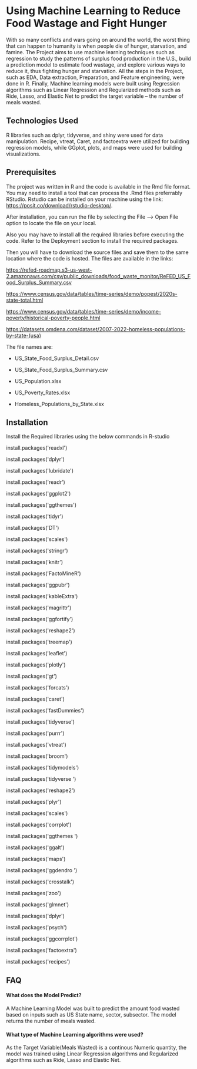 
# Using Machine Learning to Reduce Food Wastage and Fight Hunger

With so many conflicts and wars going on around the world, the worst thing that can happen to humanity is when people die of hunger, starvation, and famine. The Project aims to use machine learning techniques such as regression to study the patterns of surplus food production in the U.S., build a prediction model to estimate food wastage, and explore various ways to reduce it, thus fighting hunger and starvation. All the steps in the Project, such as EDA, Data extraction, Preparation, and Feature engineering, were done in R. Finally, Machine learning models were built using Regression algorithms such as Linear Regression and Regularized methods such as Ride, Lasso, and Elastic Net to predict the target variable – the number of meals wasted.




## Technologies Used

R libraries such as dplyr, tidyverse, and shiny were used for data manipulation. Recipe, vtreat, Caret, and factoextra were utilized for building regression models, while GGplot, plots, and maps were used for building visualizations.
## Prerequisites

The project was written in R and the code is available in the Rmd file format. You may need to install a tool that can process the .Rmd files preferrably RStudio. Rstudio can be installed on your machine using the link: https://posit.co/download/rstudio-desktop/.

After installation, you can run the file by selecting the File --> Open File option to locate the file on your local.

Also you may have to install all the required libraries before executing the code. Refer to the Deployment section to install the required packages.

Then you will have to download the source files and save them to the same location where the code is hosted. The files are available in the links: 

https://refed-roadmap.s3-us-west-2.amazonaws.com/csv/public_downloads/food_waste_monitor/ReFED_US_Food_Surplus_Summary.csv

https://www.census.gov/data/tables/time-series/demo/popest/2020s-state-total.html

https://www.census.gov/data/tables/time-series/demo/income-poverty/historical-poverty-people.html

https://datasets.omdena.com/dataset/2007-2022-homeless-populations-by-state-(usa)

The file names are:

- US_State_Food_Surplus_Detail.csv

- US_State_Food_Surplus_Summary.csv

- US_Population.xlsx

- US_Poverty_Rates.xlsx

- Homeless_Populations_by_State.xlsx


## Installation

Install the Required libraries using the below commands in R-studio

install.packages('readxl')

install.packages('dplyr')

install.packages('lubridate')

install.packages('readr')

install.packages('ggplot2')

install.packages('ggthemes')

install.packages('tidyr')

install.packages('DT')

install.packages('scales')

install.packages('stringr')

install.packages('knitr')

install.packages('FactoMineR')

install.packages('ggpubr')

install.packages('kableExtra')

install.packages('magrittr')

install.packages('ggfortify')

install.packages('reshape2')

install.packages('treemap')

install.packages('leaflet')

install.packages('plotly')

install.packages('gt')

install.packages('forcats')

install.packages('caret')

install.packages('fastDummies')

install.packages('tidyverse')

install.packages('purrr')

install.packages('vtreat')

install.packages('broom')

install.packages('tidymodels')

install.packages('tidyverse ')

install.packages('reshape2')

install.packages('plyr')

install.packages('scales')

install.packages('corrplot')

install.packages('ggthemes ')

install.packages('ggalt')

install.packages('maps')

install.packages('ggdendro ')

install.packages('crosstalk')

install.packages('zoo')

install.packages('glmnet')

install.packages('dplyr')

install.packages('psych')

install.packages('ggcorrplot')

install.packages('factoextra')

install.packages('recipes')

## FAQ

#### What does the Model Predict?

A Machine Learning Model was built to predict the amount food wasted based on inputs such as US State name, sector, subsector. The model returns the number of meals wasted. 

#### What type of Machine Learning algorithms were used?

As the Target Variable(Meals Wasted) is a continous Numeric quantity, the model was trained using Linear Regression algorithms and Regularized algorithms such as Ride, Lasso and Elastic Net.

